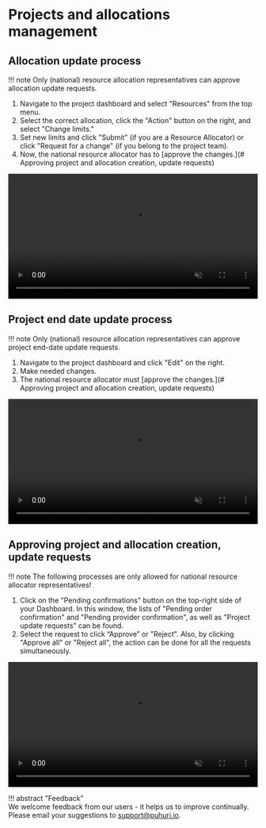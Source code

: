# Projects and allocations management

## Allocation update process

!!! note
    Only (national) resource allocation representatives can approve allocation update requests. 

1. Navigate to the project dashboard and select "Resources" from the top menu.
2. Select the correct allocation, click the "Action" button on the right, and select "Change limits."
3. Set new limits and click "Submit" (if you are a Resource Allocator) or click "Request for a change" (if you belong to the project team).
4. Now, the national resource allocator has to [approve the changes.](# Approving project and allocation creation, update requests)

<video controls width="100%" autoplay="true" muted loop >
  <source src="../../../assets/videos/allocation_update.mp4" type="video/mp4">
</video>

## Project end date update process

!!! note
    Only (national) resource allocation representatives can approve project end-date update requests. 

1. Navigate to the project dashboard and click "Edit" on the right.
2. Make needed changes.
3. The national resource allocator must [approve the changes.](# Approving project and allocation creation, update requests)

<video controls width="100%" autoplay="true" muted loop >
  <source src="../../../assets/videos/how_to_update_project_end_date.mp4" type="video/mp4">
</video>


## Approving project and allocation creation, update requests

!!! note
    The following processes are only allowed for national resource allocator representatives!

1. Click on  the "Pending confirmations" button on the top-right side of your Dashboard. In this window, the lists of "Pending order confirmation" and "Pending provider confirmation", as well as "Project update requests" can be found.
2. Select the request to click “Approve” or "Reject". Also, by clicking "Approve all" or "Reject all", the action can be done for all the requests simultaneously.

<video controls width="100%" autoplay="true" muted loop >
  <source src="../../../assets/videos/approval.mp4" type="video/mp4">
</video>



!!! abstract "Feedback"   
    We welcome feedback from our users - it helps us to improve continually. Please email your suggestions to [support@puhuri.io](mailto:support@puhuri.io).
